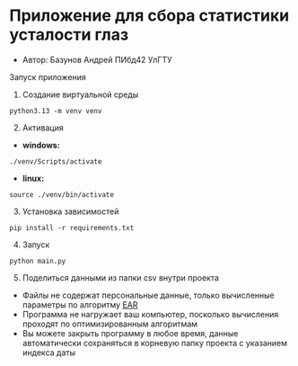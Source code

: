 # Приложение для сбора статистики усталости глаз
- Автор: Базунов Андрей ПИбд42 УлГТУ

Запуск приложения 

1. Создание виртуальной среды
```
python3.13 -m venv venv 
```
2. Активация

- **windows:**
```
./venv/Scripts/activate
```
- **linux:**
```
source ./venv/bin/activate
```

3. Установка зависимостей
```
pip install -r requirements.txt
```

4. Запуск
```
python main.py
```

5. Поделиться данными из папки csv внутри проекта
- Файлы не содержат персональные данные, только вычисленные параметры по алгоритму [EAR](https://ijarsct.co.in/Paper7843.pdf)
- Программа не нагружает ваш компьютер, посколько вычисления проходят по оптимизированным алгоритмам
- Вы можете закрыть программу в любое время, данные автоматически сохраняться в корневую папку проекта с указанием индекса даты